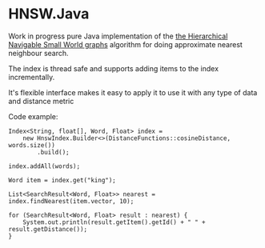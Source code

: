 HNSW.Java
=========


Work in progress pure Java implementation of the [the Hierarchical Navigable Small World graphs](https://arxiv.org/abs/1603.09320) algorithm for doing approximate nearest neighbour search.

The index is thread safe and supports adding items to the index incrementally. 

It's flexible interface makes it easy to apply it to use it with any type of data and distance metric  


Code example:


    Index<String, float[], Word, Float> index =
        new HnswIndex.Builder<>(DistanceFunctions::cosineDistance, words.size())
            .build();

    index.addAll(words);
    
    Word item = index.get("king");
    
    List<SearchResult<Word, Float>> nearest = index.findNearest(item.vector, 10);
    
    for (SearchResult<Word, Float> result : nearest) {
        System.out.println(result.getItem().getId() + " " + result.getDistance());
    }
